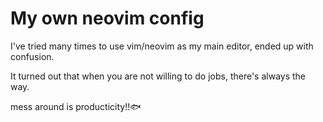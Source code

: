 # My own neovim config

I've tried many times to use vim/neovim as my main editor, ended up with confusion.

It turned out that when you are not willing to do jobs, there's always the way.

mess around is producticity!!🐟
